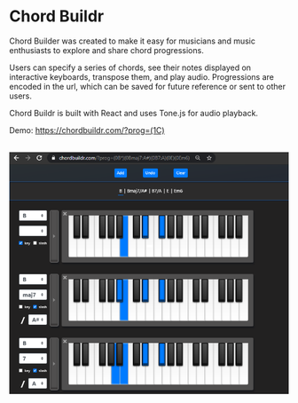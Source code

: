 # Chord Buildr

Chord Builder was created to make it easy for musicians and music enthusiasts to explore and share chord progressions. 

Users can specify a series of chords, see their notes displayed on interactive keyboards, transpose them, and play audio.  Progressions are encoded in the url, which can be saved for future reference or sent to other users.

Chord Buildr is built with React and uses Tone.js for audio playback. 

Demo: https://chordbuildr.com/?prog=(1C)
<br/><br/>

<img src="https://raw.githubusercontent.com/jekrch/personalsite/main/client/public/images/chordbuildr.png"/>
